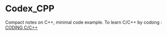 # Codex_CPP
Compact notes on C++, minimal code example.
To learn C/C++ by codong : [CODING C/C++](https://www.mozilla.org)
